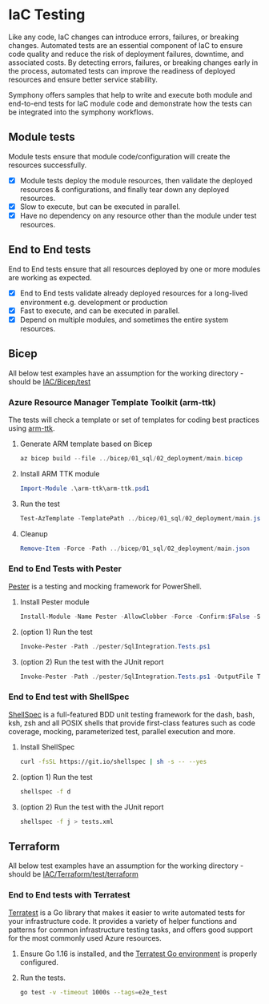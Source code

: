 # IaC Testing

Like any code, IaC changes can introduce errors, failures, or breaking changes. Automated tests are an essential component of IaC to ensure code quality and reduce the risk of deployment failures, downtime, and associated costs. By detecting errors, failures, or breaking changes early in the process, automated tests can improve the readiness of deployed resources and ensure better service stability.

Symphony offers samples that help to write and execute both module and end-to-end tests for IaC module code and demonstrate how the tests can be integrated into the symphony workflows.

## Module tests

Module tests ensure that module code/configuration will create the resources successfully.

- [X] Module tests deploy the module resources, then validate the deployed resources & configurations, and finally tear down any deployed resources.
- [X] Slow to execute, but can be executed in parallel.
- [X] Have no dependency on any resource other than the module under test resources.

## End to End tests

End to End tests ensure that all resources deployed by one or more modules are working as expected.

- [X] End to End tests validate already deployed resources for a long-lived environment e.g. development or production
- [X] Fast to execute, and can be executed in parallel.
- [X] Depend on multiple modules, and sometimes the entire system resources.

## Bicep

All below test examples have an assumption for the working directory - should be [IAC/Bicep/test](./../IAC/Bicep/test)

### Azure Resource Manager Template Toolkit (arm-ttk)

The tests will check a template or set of templates for coding best practices using [arm-ttk](https://github.com/Azure/arm-ttk).

1. Generate ARM template based on Bicep

    ```powershell
    az bicep build --file ../bicep/01_sql/02_deployment/main.bicep
    ```

1. Install ARM TTK module

    ```powershell
    Import-Module .\arm-ttk\arm-ttk.psd1
    ```

1. Run the test

    ```powershell
    Test-AzTemplate -TemplatePath ../bicep/01_sql/02_deployment/main.json
    ```

1. Cleanup

    ```powershell
    Remove-Item -Force -Path ../bicep/01_sql/02_deployment/main.json
    ```

### End to End Tests with Pester

[Pester](https://pester.dev/docs/quick-start) is a testing and mocking framework for PowerShell.

1. Install Pester module

    ```powershell
    Install-Module -Name Pester -AllowClobber -Force -Confirm:$False -SkipPublisherCheck
    ```

1. (option 1) Run the test

    ```powershell
    Invoke-Pester -Path ./pester/SqlIntegration.Tests.ps1
    ```

1. (option 2) Run the test with the JUnit report

    ```powershell
    Invoke-Pester -Path ./pester/SqlIntegration.Tests.ps1 -OutputFile Test.xml -OutputFormat JUnitXml
    ```

### End to End test with ShellSpec

[ShellSpec](https://github.com/shellspec/shellspec) is a full-featured BDD unit testing framework for the dash, bash, ksh, zsh and all POSIX shells that provide first-class features such as code coverage, mocking, parameterized test, parallel execution and more.

1. Install ShellSpec

    ```bash
    curl -fsSL https://git.io/shellspec | sh -s -- --yes
    ```

1. (option 1) Run the test

    ```bash
    shellspec -f d
    ```

1. (option 2) Run the test with the JUnit report

    ```bash
    shellspec -f j > tests.xml
    ```

## Terraform

All below test examples have an assumption for the working directory - should be [IAC/Terraform/test/terraform](./../IAC/Terraform/test/terraform/)

### End to End tests with Terratest

[Terratest](https://github.com/gruntwork-io/terratest) is a Go library that makes it easier to write automated tests for your infrastructure code. It provides a variety of helper functions and patterns for common infrastructure testing tasks, and offers good support for the most commonly used Azure resources.

1. Ensure Go 1.16 is installed, and the [Terratest Go environment](https://github.com/gruntwork-io/terratest/blob/master/examples/azure/README.md) is properly configured.

1. Run the tests.

    ```bash
    go test -v -timeout 1000s --tags=e2e_test
    ```
